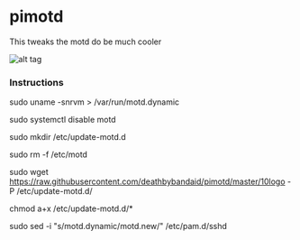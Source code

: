 # pimotd
This tweaks the motd do be much cooler


![alt tag](https://raw.githubusercontent.com/deathbybandaid/pimotd/master/image.png)


### Instructions

sudo uname -snrvm > /var/run/motd.dynamic

sudo systemctl disable motd

sudo mkdir /etc/update-motd.d

sudo rm -f /etc/motd

sudo wget https://raw.githubusercontent.com/deathbybandaid/pimotd/master/10logo -P /etc/update-motd.d/

chmod a+x /etc/update-motd.d/*

sudo sed -i "s/motd.dynamic/motd.new/" /etc/pam.d/sshd
